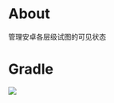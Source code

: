# About
管理安卓各层级试图的可见状态

# Gradle
[![](https://jitpack.io/v/zj565061763/visible-level.svg)](https://jitpack.io/#zj565061763/visible-level)
